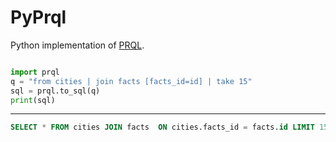 # PyPrql
Python implementation of [PRQL](https://github.com/max-sixty/prql). 

```python

import prql
q = "from cities | join facts [facts_id=id] | take 15"
sql = prql.to_sql(q)
print(sql)
```
---
```sql
SELECT * FROM cities JOIN facts  ON cities.facts_id = facts.id LIMIT 15
```

